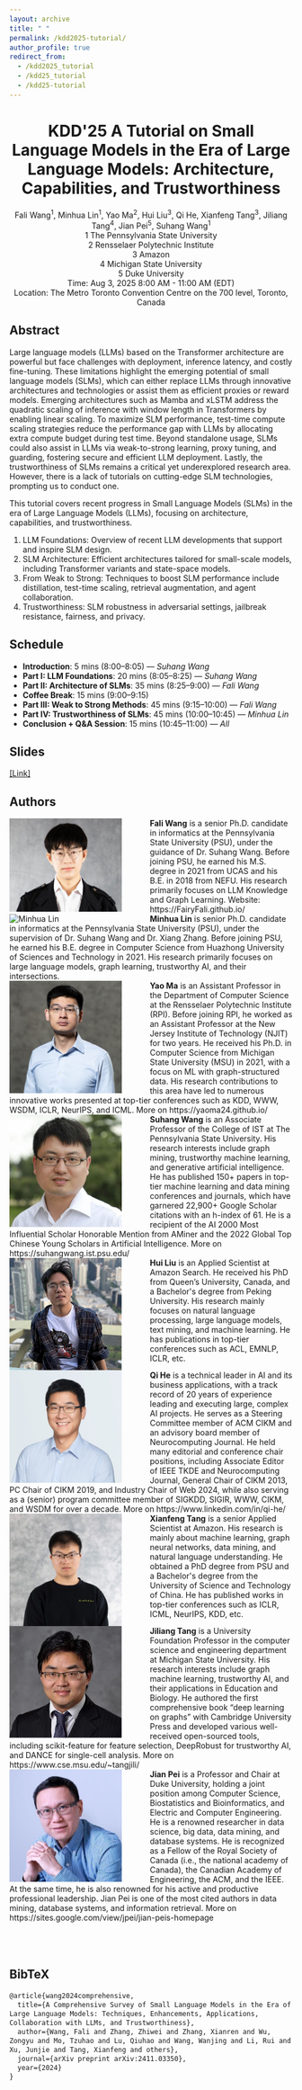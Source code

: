 ```yaml
---
layout: archive
title: " "
permalink: /kdd2025-tutorial/
author_profile: true
redirect_from: 
  - /kdd2025_tutorial
  - /kdd25_tutorial
  - /kdd25-tutorial
---
```


<center>
<h1>
KDD'25 A Tutorial on Small Language Models in the Era of Large Language Models: Architecture, Capabilities, and Trustworthiness	
</h1>
Fali Wang<sup>1</sup>, Minhua Lin<sup>1</sup>, Yao Ma<sup>2</sup>, Hui Liu<sup>3</sup>, Qi He, Xianfeng Tang<sup>3</sup>, Jiliang Tang<sup>4</sup>, Jian Pei<sup>5</sup>, Suhang Wang<sup>1</sup><br/>
1 The Pennsylvania State University<br/>
2 Rensselaer Polytechnic Institute<br/>
3 Amazon<br/>
4 Michigan State University<br/>
5 Duke University<br/>
Time: Aug 3, 2025 8:00 AM - 11:00 AM (EDT)<br/>
Location: The Metro Toronto Convention Centre on the 700 level, Toronto, Canada
</center>

## Abstract

Large language models (LLMs) based on the Transformer architecture are powerful but face challenges with deployment, inference latency, and costly fine-tuning. 
These limitations highlight the emerging potential of small language models (SLMs), which can either replace LLMs through innovative architectures and technologies or assist them as efficient proxies or reward models.
Emerging architectures such as Mamba and xLSTM address the quadratic scaling of inference with window length in Transformers by enabling linear scaling.
To maximize SLM performance, test-time compute scaling strategies reduce the performance gap with LLMs by allocating extra compute budget during test time.
Beyond standalone usage, SLMs could also assist in LLMs via weak-to-strong learning, proxy tuning, and guarding, fostering secure and efficient LLM deployment. 
Lastly, the trustworthiness of SLMs remains a critical yet underexplored research area.
However, there is a lack of tutorials on cutting-edge SLM technologies, prompting us to conduct one.


This tutorial covers recent progress in Small Language Models (SLMs) in the era of Large Language Models (LLMs), focusing on architecture, capabilities, and trustworthiness.
1. LLM Foundations: Overview of recent LLM developments that support and inspire SLM design.
2. SLM Architecture: Efficient architectures tailored for small-scale models, including Transformer variants and state-space models.
3. From Weak to Strong: Techniques to boost SLM performance include distillation, test-time scaling, retrieval augmentation, and agent collaboration.
4. Trustworthiness: SLM robustness in adversarial settings, jailbreak resistance, fairness, and privacy.

## Schedule

- **Introduction**: 5 mins (8:00–8:05) — *Suhang Wang*
- **Part I: LLM Foundations**: 20 mins (8:05–8:25) — *Suhang Wang*
- **Part II: Architecture of SLMs**: 35 mins (8:25–9:00) — *Fali Wang*
- **Coffee Break**: 15 mins (9:00–9:15)
- **Part III: Weak to Strong Methods**: 45 mins (9:15–10:00) — *Fali Wang*
- **Part IV: Trustworthiness of SLMs**: 45 mins (10:00–10:45) — *Minhua Lin*
- **Conclusion + Q&A Session**: 15 mins (10:45–11:00) — *All*


## Slides
[[Link]](/files/SLMs_Survey_Slides_for_KDD_Tutorial.pdf)

## Authors

<img align="left" src="/images/Fali Wang.jpg" alt="Fali Wang" style="width: 200px; margin-right: 50px;" />
<b>Fali Wang</b> is a senior Ph.D. candidate in informatics at the Pennsylvania State University (PSU), under the guidance of Dr. Suhang Wang. Before joining PSU, he earned his M.S. degree in 2021 from UCAS and his B.E. in 2018 from NEFU. His research primarily focuses on LLM Knowledge and Graph Learning.
Website: https://FairyFali.github.io/
<br style="clear: both;" />

<img align="left" src="/images/tofill.png" alt="Minhua Lin" style="width: 200px; margin-right: 50px;" />
<b>Minhua Lin</b> is senior Ph.D. candidate in informatics at the Pennsylvania State University (PSU), under the supervision of Dr. Suhang Wang and Dr. Xiang Zhang. Before joining PSU, he earned his B.E. degree in Computer Science from Huazhong University of Sciences and Technology in 2021. His research primarily focuses on large language models, graph learning, trustworthy AI, and their intersections.
<br style="clear: both;" />

<img align="left" src="/images/yaoma.jpg" alt="Yao Ma" style="width: 200px; margin-right: 50px;" />
<b>Yao Ma</b> is an Assistant Professor in the Department of Computer Science at the Rensselaer Polytechnic Institute (RPI). Before joining RPI, he worked as an Assistant Professor at the New Jersey Institute of Technology (NJIT) for two years. He received his Ph.D. in Computer Science from Michigan State University (MSU) in 2021, with a focus on ML with graph-structured data. His research contributions to this area have led to numerous innovative works presented at top-tier conferences such as KDD, WWW, WSDM, ICLR, NeurIPS, and ICML. More on https://yaoma24.github.io/
<br style="clear: both;" />

<img align="left" src="/images/Wang-Suhang.jpg" alt="Suhang Wang" style="width: 200px; margin-right: 50px;" />
<b>Suhang Wang</b> is an Associate Professor of the College of IST at The Pennsylvania State University. His research interests include graph mining, trustworthy machine learning, and generative artificial intelligence. He has published 150+ papers in top-tier machine learning and data mining conferences and journals, which have garnered 22,900+ Google Scholar citations with an h-index of 61. He is a recipient of the AI 2000 Most Influential Scholar Honorable Mention from AMiner and the 2022 Global Top Chinese Young Scholars in Artificial Intelligence. More on https://suhangwang.ist.psu.edu/
<br style="clear: both;" />

<img align="left" src="/images/huiliu.jpg" alt="Hui Liu" style="width: 200px; margin-right: 50px;" />
<b>Hui Liu</b> is an Applied Scientist at Amazon Search. He received his PhD from Queen’s University, Canada, and a Bachelor's degree from Peking University. His research mainly focuses on natural language processing, large language models, text mining, and machine learning. He has publications in top-tier conferences such as ACL, EMNLP, ICLR, etc.
<br style="clear: both;" />

<img align="left" src="/images/qihe.jpg" alt="Qi He" style="width: 200px; margin-right: 50px;" />
<b>Qi He</b> is a technical leader in AI and its business applications, with a track record of 20 years of experience leading and executing large, complex AI projects. He serves as a Steering Committee member of ACM CIKM and an advisory board member of Neurocomputing Journal. He held many editorial and conference chair positions, including Associate Editor of IEEE TKDE and Neurocomputing Journal, General Chair of CIKM 2013, PC Chair of CIKM 2019, and Industry Chair of Web 2024, while also serving as a (senior) program committee member of SIGKDD, SIGIR, WWW, CIKM, and WSDM for over a decade. More on https://www.linkedin.com/in/qi-he/
<br style="clear: both;" />

<img align="left" src="/images/xianfengtang.jpg" alt="Xianfeng Tang" style="width: 200px; margin-right: 50px;" />
<b>Xianfeng Tang</b> is a senior Applied Scientist at Amazon. His research is mainly about machine learning, graph neural networks, data mining, and natural language understanding. He obtained a PhD degree from PSU and a Bachelor's degree from the University of Science and Technology of China. He has published works in top-tier conferences such as ICLR, ICML, NeurIPS, KDD, etc. 
<br style="clear: both;" />

<img align="left" src="/images/jiliang.jpg" alt="Jiliang Tang" style="width: 200px; margin-right: 50px;" />
<b>Jiliang Tang</b> is a University Foundation Professor in the computer science and engineering department at Michigan State University. His research interests include graph machine learning, trustworthy AI, and their applications in Education and Biology. He authored the first comprehensive book “deep learning on graphs” with Cambridge University Press and developed various well-received open-sourced tools, including scikit-feature for feature selection, DeepRobust for trustworthy AI, and DANCE for single-cell analysis. More on https://www.cse.msu.edu/~tangjili/
<br style="clear: both;" />

<img align="left" src="/images/jianpei.jpg" alt="Jian Pei" style="width: 200px; margin-right: 50px;" />
<b>Jian Pei</b> is a Professor and Chair at Duke University, holding a joint position among Computer Science, Biostatistics and Bioinformatics, and Electric and Computer Engineering. He is a renowned researcher in data science, big data, data mining, and database systems. He is recognized as a Fellow of the Royal Society of Canada (i.e., the national academy of Canada), the Canadian Academy of Engineering, the ACM, and the IEEE. At the same time, he is also renowned for his active and productive professional leadership. Jian Pei is one of the most cited authors in data mining, database systems, and information retrieval. More on https://sites.google.com/view/jpei/jian-peis-homepage
<br style="clear: both;" />


<br/>
<br/>
<br/>

## BibTeX
```
@article{wang2024comprehensive,
  title={A Comprehensive Survey of Small Language Models in the Era of Large Language Models: Techniques, Enhancements, Applications, Collaboration with LLMs, and Trustworthiness},
  author={Wang, Fali and Zhang, Zhiwei and Zhang, Xianren and Wu, Zongyu and Mo, Tzuhao and Lu, Qiuhao and Wang, Wanjing and Li, Rui and Xu, Junjie and Tang, Xianfeng and others},
  journal={arXiv preprint arXiv:2411.03350},
  year={2024}
}
```

